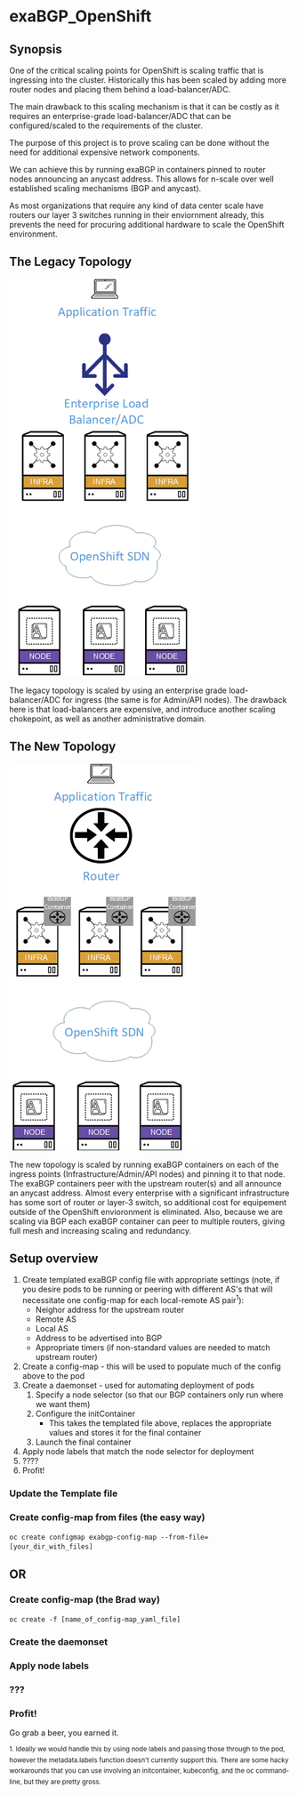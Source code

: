 # exaBGP_OpenShift

## Synopsis
One of the critical scaling points for OpenShift is scaling traffic that is ingressing into the cluster.  Historically this has been scaled by adding more router nodes and placing them behind a load-balancer/ADC.

The main drawback to this scaling mechanism is that it can be costly as it requires an enterprise-grade load-balancer/ADC that can be configured/scaled to the requirements of the cluster.

The purpose of this project is to prove scaling can be done without the need for additional expensive network components.

We can achieve this by running exaBGP in containers pinned to router nodes announcing an anycast address.  This allows for n-scale over well established scaling mechanisms (BGP and anycast).

As most organizations that require any kind of data center scale have routers our layer 3 switches running in their enviornment already, this prevents the need for procuring additional hardware to scale the OpenShift environment.

## The Legacy Topology

![](images/scaling_with_adc.png)

The legacy topology is scaled by using an enterprise grade load-balancer/ADC for ingress (the same is for Admin/API nodes).  The drawback here is that load-balancers are expensive, and introduce another scaling chokepoint, as well as another administrative domain.

## The New Topology

![](images/scaling_with_exa.png)

The new topology is scaled by running exaBGP containers on each of the ingress points (Infrastructure/Admin/API nodes) and pinning it to that node.  The exaBGP containers peer with the upstream router(s) and all announce an anycast address.  Almost every enterprise with a significant infrastructure has some sort of router or layer-3 switch, so additional cost for equipement outside of the OpenShift envioronment is eliminated.  Also, because we are scaling via BGP each exaBGP container can peer to multiple routers, giving full mesh and increasing scaling and redundancy.

## Setup overview
1.  Create templated exaBGP config file with appropriate settings (note, if you desire pods to be running or peering with different AS's that will necessitate one config-map for each local-remote AS pair<sup>1</sup>):
    * Neighor address for the upstream router
    * Remote AS
    * Local AS
    * Address to be advertised into BGP
    * Appropriate timers (if non-standard values are needed to match upstream router)
2.  Create a config-map - this will be used to populate much of the config above to the pod
3.  Create a daemonset - used for automating deployment of pods
    1. Specify a node selector (so that our BGP containers only run where we want them)
    2. Configure the initContainer
        * This takes the templated file above, replaces the appropriate values and stores it for the final container
    3. Launch the final container
4. Apply node labels that match the node selector for deployment
5. ????
6. Profit!


### Update the Template file

### Create config-map from files (the easy way)
`oc create configmap exabgp-config-map --from-file=[your_dir_with_files]`

## OR

### Create config-map (the Brad way)
`oc create -f [name_of_config-map_yaml_file]`

### Create the daemonset

### Apply node labels

### ???

### Profit!
Go grab a beer, you earned it.






<sup>1.  Ideally we would handle this by using node labels and passing those through to the pod, however the metadata.labels function doesn't currently support this.  There are some hacky workarounds that you can use involving an initcontainer, kubeconfig, and the oc command-line, but they are pretty gross.</sup>
